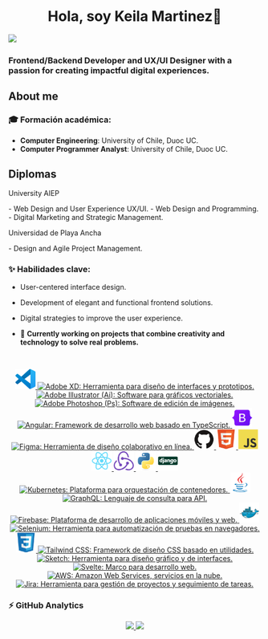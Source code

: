 <div align="center">
<h1 align="center">Hola, soy Keila Martinez👋</h1>
</div>
<img src="./kn.png">
<h3>Frontend/Backend Developer and UX/UI Designer with a passion for creating impactful digital experiences.</h3>

## About me
### 🎓 **Formación académica:**

  - **Computer Engineering**: University of Chile, Duoc UC.
  - **Computer Programmer Analyst**: University of Chile, Duoc UC.
    
  ## Diplomas
  <p>University AIEP</p>
  - Web Design and User Experience UX/UI.
  - Web Design and Programming.
  - Digital Marketing and Strategic Management.
    
  <p>Universidad de Playa Ancha</p>
  - Design and Agile Project Management.
    <br>
    
### ✨ **Habilidades clave:**
  - User-centered interface design.
  - Development of elegant and functional frontend solutions.
  - Digital strategies to improve the user experience.
    
- 🚀 **Currently working on projects that combine creativity and technology to solve real problems.**

<br>
<p align="center">
  <!-- VS Code -->
  <a href="https://code.visualstudio.com/" target="_blank" rel="noreferrer">
    <img src="https://raw.githubusercontent.com/devicons/devicon/master/icons/vscode/vscode-original.svg" alt="VS Code: Editor de código fuente Visual Studio Code." width="40" height="40" />
  </a>

  <!-- Adobe XD -->
  <a href="https://www.adobe.com/products/xd.html" target="_blank" rel="noreferrer">
    <img src="https://cdn.worldvectorlogo.com/logos/adobe-xd.svg" alt="Adobe XD: Herramienta para diseño de interfaces y prototipos." width="40" height="40" />
  </a>

  <!-- Adobe Illustrator -->
  <a href="https://www.adobe.com/products/illustrator.html" target="_blank" rel="noreferrer">
    <img src="https://cdn.worldvectorlogo.com/logos/adobe-illustrator-cc.svg" alt="Adobe Illustrator (Ai): Software para gráficos vectoriales." width="40" height="40" />
  </a>

  <!-- Adobe Photoshop -->
  <a href="https://www.adobe.com/products/photoshop.html" target="_blank" rel="noreferrer">
    <img src="https://cdn.worldvectorlogo.com/logos/adobe-photoshop-2.svg" alt="Adobe Photoshop (Ps): Software de edición de imágenes." width="40" height="40" />
  </a>

  <!-- Angular -->
  <a href="https://angular.io/" target="_blank" rel="noreferrer">
    <img src="https://angular.io/assets/images/logos/angular/angular.svg" alt="Angular: Framework de desarrollo web basado en TypeScript." width="40" height="40" />
  </a>

  <!-- Bootstrap -->
  <a href="https://getbootstrap.com/" target="_blank" rel="noreferrer">
    <img src="https://raw.githubusercontent.com/devicons/devicon/master/icons/bootstrap/bootstrap-original.svg" alt="Bootstrap: Framework para diseño de interfaces y maquetación web." width="40" height="40" />
  </a>

  <!-- Figma -->
  <a href="https://www.figma.com/" target="_blank" rel="noreferrer">
    <img src="https://cdn.worldvectorlogo.com/logos/figma-1.svg" alt="Figma: Herramienta de diseño colaborativo en línea." width="40" height="40" />
  </a>

  <!-- GitHub -->
  <a href="https://github.com/" target="_blank" rel="noreferrer">
    <img src="https://raw.githubusercontent.com/devicons/devicon/master/icons/github/github-original.svg" alt="GitHub: Plataforma para el control de versiones y colaboración en proyectos." width="40" height="40" />
  </a>

  <!-- HTML5 -->
  <a href="https://developer.mozilla.org/en-US/docs/Web/HTML" target="_blank" rel="noreferrer">
    <img src="https://raw.githubusercontent.com/devicons/devicon/master/icons/html5/html5-original.svg" alt="HTML5: Lenguaje de marcado estándar para la web." width="40" height="40" />
  </a>

  <!-- JavaScript -->
  <a href="https://developer.mozilla.org/en-US/docs/Web/JavaScript" target="_blank" rel="noreferrer">
    <img src="https://raw.githubusercontent.com/devicons/devicon/master/icons/javascript/javascript-original.svg" alt="JavaScript (JS): Lenguaje de programación para desarrollo web." width="40" height="40" />
  </a>

  <!-- React -->
  <a href="https://reactjs.org/" target="_blank" rel="noreferrer">
    <img src="https://raw.githubusercontent.com/devicons/devicon/master/icons/react/react-original.svg" alt="React: Biblioteca de JavaScript para construir interfaces de usuario." width="40" height="40" />
  </a>

  <!-- Redux -->
  <a href="https://redux.js.org/" target="_blank" rel="noreferrer">
    <img src="https://raw.githubusercontent.com/devicons/devicon/master/icons/redux/redux-original.svg" alt="Redux: Librería para manejar el estado global en aplicaciones React." width="40" height="40" />
  </a>

  <!-- Python -->
  <a href="https://www.python.org/" target="_blank" rel="noreferrer">
    <img src="https://raw.githubusercontent.com/devicons/devicon/master/icons/python/python-original.svg" alt="Python: Lenguaje de programación de propósito general." width="40" height="40" />
  </a>

  <!-- Django -->
  <a href="https://www.djangoproject.com/" target="_blank" rel="noreferrer">
    <img src="https://raw.githubusercontent.com/devicons/devicon/master/icons/django/django-original.svg" alt="Django: Framework web de alto nivel para Python." width="40" height="40" />
  </a>

  <!-- Kubernetes -->
  <a href="https://kubernetes.io/" target="_blank" rel="noreferrer">
    <img src="https://cdn.worldvectorlogo.com/logos/kubernetes.svg" alt="Kubernetes: Plataforma para orquestación de contenedores." width="40" height="40" />
  </a>

  <!-- Java -->
  <a href="https://www.java.com/" target="_blank" rel="noreferrer">
    <img src="https://raw.githubusercontent.com/devicons/devicon/master/icons/java/java-original.svg" alt="Java: Lenguaje de programación multiplataforma." width="40" height="40" />
  </a>

  <!-- GraphQL -->
  <a href="https://graphql.org/" target="_blank" rel="noreferrer">
    <img src="https://cdn.worldvectorlogo.com/logos/graphql.svg" alt="GraphQL: Lenguaje de consulta para API." width="40" height="40" />
  </a>

  <!-- Firebase -->
  <a href="https://firebase.google.com/" target="_blank" rel="noreferrer">
    <img src="https://www.vectorlogo.zone/logos/firebase/firebase-icon.svg" alt="Firebase: Plataforma de desarrollo de aplicaciones móviles y web." width="40" height="40" />
  </a>

  <!-- Docker -->
  <a href="https://www.docker.com/" target="_blank" rel="noreferrer">
    <img src="https://raw.githubusercontent.com/devicons/devicon/master/icons/docker/docker-original.svg" alt="Docker: Plataforma de contenedores para aplicaciones." width="40" height="40" />
  </a>

  <!-- Selenium -->
  <a href="https://www.selenium.dev/" target="_blank" rel="noreferrer">
    <img src="https://cdn.worldvectorlogo.com/logos/selenium.svg" alt="Selenium: Herramienta para automatización de pruebas en navegadores." width="40" height="40" />
  </a>

  <!-- CSS3 -->
  <a href="https://developer.mozilla.org/en-US/docs/Web/CSS" target="_blank" rel="noreferrer">
    <img src="https://raw.githubusercontent.com/devicons/devicon/master/icons/css3/css3-original.svg" alt="CSS3: Lenguaje para diseño y estilo web." width="40" height="40" />
  </a>

  <!-- Tailwind CSS -->
  <a href="https://tailwindcss.com/" target="_blank" rel="noreferrer">
    <img src="https://www.vectorlogo.zone/logos/tailwindcss/tailwindcss-icon.svg" alt="Tailwind CSS: Framework de diseño CSS basado en utilidades." width="40" height="40" />
  </a>

  <!-- Sketch -->
  <a href="https://www.sketch.com/" target="_blank" rel="noreferrer">
    <img src="https://cdn.worldvectorlogo.com/logos/sketch.svg" alt="Sketch: Herramienta para diseño gráfico y de interfaces." width="40" height="40" />
  </a>

  <!-- Svelte -->
  <a href="https://svelte.dev/" target="_blank" rel="noreferrer">
    <img src="https://cdn.worldvectorlogo.com/logos/svelte-1.svg" alt="Svelte: Marco para desarrollo web." width="40" height="40" />
  </a>

  <!-- AWS -->
  <a href="https://aws.amazon.com/" target="_blank" rel="noreferrer">
    <img src="https://cdn.worldvectorlogo.com/logos/aws-2.svg" alt="AWS: Amazon Web Services, servicios en la nube." width="40" height="40" />
  </a>

  <!-- Jira -->
  <a href="https://www.atlassian.com/software/jira" target="_blank" rel="noreferrer">
    <img src="https://cdn.worldvectorlogo.com/logos/jira-1.svg" alt="Jira: Herramienta para gestión de proyectos y seguimiento de tareas." width="40" height="40" />
  </a>
</p>

<!--
**KEIMART/KEIMART** is a ✨ _special_ ✨ repository because its `README.md` (this file) appears on your GitHub profile.

Here are some ideas to get you started:

- 🔭 I’m currently working on ...
- 🌱 I’m currently learning ...
- 👯 I’m looking to collaborate on ...
- 🤔 I’m looking for help with ...
- 💬 Ask me about ...
- 📫 How to reach me: ...
- 😄 Pronouns: ...
- ⚡ Fun fact: ...
-->
### ⚡&nbsp;GitHub Analytics

<p align="center">
<a href="https://github.com/ArisGuimera">
  <img height="180em" src="https://github-readme-stats-eight-theta.vercel.app/api?username=KEIMART&show_icons=true&theme=algolia&include_all_commits=true&count_private=true"/>
  <img height="180em" src="https://github-readme-stats-eight-theta.vercel.app/api/top-langs/?username=KEIMART&layout=compact&langs_count=8&theme=algolia"/>
</a>
</p>
